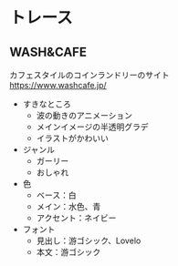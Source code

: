 # トレース

## WASH&CAFE
  カフェスタイルのコインランドリーのサイト  
  https://www.washcafe.jp/

* すきなところ
  - 波の動きのアニメーション
  - メインイメージの半透明グラデ
  - イラストがかわいい
* ジャンル
  - ガーリー
  - おしゃれ
* 色
  - ベース：白
  - メイン：水色、青
  - アクセント：ネイビー
* フォント
  - 見出し：游ゴシック、Lovelo
  - 本文：游ゴシック
